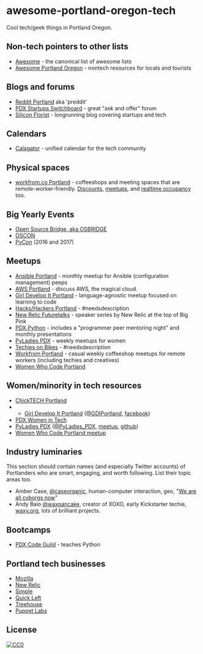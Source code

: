 # awesome-portland-oregon-tech
Cool tech/geek things in Portland Oregon.

<!-- notes/rules:
* it's okay to have the same link in two sections.
* please help by adding context to existing entries.
-->

## Non-tech pointers to other lists

* [Awesome](https://github.com/sindresorhus/awesome/blob/master/readme.md) - the canonical list of awesome lists
* [Awesome Portland Oregon]() - nontech resources for locals and tourists

## Blogs and forums

* [Reddit Portland](https://www.reddit.com/r/Portland) aka 'preddit'
* [PDX Startups Switchboard](https://pdxstartups.switchboardhq.com/) - great "ask and offer" forum
* [Silicon Florist](http://siliconflorist.com/) - longrunning blog covering startups and tech

## Calendars 

* [Calagator](http://calagator.org/) - unified calendar for the tech community

## Physical spaces

* [workfrom.co Portland](https://workfrom.co/portland) - coffeeshops and meeting spaces that are remote-worker-friendly. [Discounts](https://workfrom.co/worker#deals), [meetups](http://www.meetup.com/workfrom-portland/), and [realtime occupancy](https://workfrom.co/portland/real-time-density) too.


## Big Yearly Events

* [Open Source Bridge, aka OSBRIDGE](http://opensourcebridge.org/)
* [OSCON](http://www.oscon.com/)
* [PyCon](https://us.pycon.org) (2016 and 2017) 


## Meetups

<!-- alphasort these -->

* [Ansible Portland](http://www.meetup.com/Ansible-Portland/) - monthly meetup for Ansible (configuration management) peeps
* [AWS Portland](http://www.meetup.com/AWS-Portland/) - discuss AWS, the magical cloud.
* [Girl Develop It Portland](http://www.meetup.com/Girl-Develop-It-Portland) - language-agnostic meetup focused on learning to code 
* [Hacks/Hackers Portland](http://www.meetup.com/HacksHackersPDX/) - #needsdescription
* [New Relic Futuretalks](http://www.meetup.com/New-Relic-FutureTalks-PDX/) - speaker series by New Relic at the top of Big Pink
* [PDX Python](http://www.meetup.com/pdxpython/) - includes a "programmer peer mentoring night" and monthly presentations
* [PyLadies PDX](http://www.meetup.com/PyLadies-PDX/) - weekly meetups for women 
* [Techies on Bikes](http://www.meetup.com/Techies-On-Bikes/) - #needsdescription
* [Workfrom Portland](http://www.meetup.com/workfrom-portland/) - casual weekly coffeeshop meetups for remote workers (including techies and creatives)
* [Women Who Code Portland](http://www.meetup.com/Women-Who-Code-Portland/)

## Women/minority in tech resources

* [ChickTECH Portland](http://portland.chicktech.org/)
* * [Girl Develop It Portland](http://www.meetup.com/Girl-Develop-It-Portland) ([@GDIPortland](https://twitter.com/gdiportland), [facebook](https://www.facebook.com/gdiportland))
* [PDX Women in Tech](http://www.pdxwit.org/)
* [PyLadies PDX](http://www.pyladies.com/locations/pdx/) ([@PyLadies_PDX](https://twitter.com/PyLadies_pdx), [meetup](http://www.meetup.com/PyLadies-PDX/), [github](https://github.com/pyladiespdx))
* [Women Who Code Portland meetup](http://www.meetup.com/Women-Who-Code-Portland/)

## Industry luminaries

This section should contain names (and especially Twitter accounts) of Portlanders who are smart, engaging, and worth following. List their topic areas too.

* Amber Case, [@caseorganic](https://twitter.com/caseorganic), human-computer interaction, geo, "[We are all cyborgs now](http://www.ted.com/talks/amber_case_we_are_all_cyborgs_now)"
* Andy Baio [@waxpancake](https://twitter.com/waxpancake), creator of XOXO, early Kickstarter techie, [waxy.org](http://waxy.org/),  lots of brilliant projects.

## Bootcamps 

* [PDX Code Guild](https://pdxcodeguild.com/) - teaches Python

## Portland tech businesses

<!-- link to homepage plus page indicating they are at least partially Portland-based, such as a 'contact' page listing their address -->

* [Mozilla](https://www.mozilla.org/en-US/contact/spaces/portland/)
* [New Relic](http://newrelic.com/about/contact-us)
* [Simple](https://www.simple.com/careers)
* [Quick Left](https://quickleft.com/) 
* [Treehouse](https://teamtreehouse.com/jobs) 
* [Puppet Labs](https://puppetlabs.com/contact)

## License

[![CC0](http://i.creativecommons.org/p/zero/1.0/88x31.png)](http://creativecommons.org/publicdomain/zero/1.0/)


